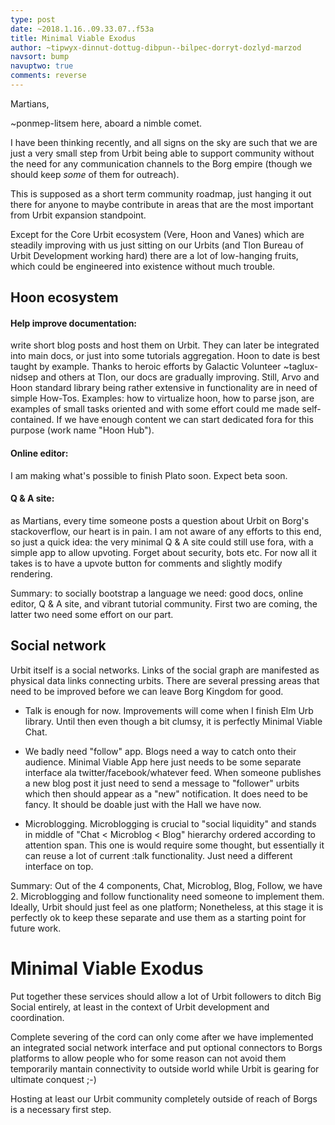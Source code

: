 ```yaml
---
type: post
date: ~2018.1.16..09.33.07..f53a
title: Minimal Viable Exodus
author: ~tipwyx-dinnut-dottug-dibpun--bilpec-dorryt-dozlyd-marzod
navsort: bump
navuptwo: true
comments: reverse
---
```


Martians,

~ponmep-litsem here,  aboard a nimble comet.

I have been thinking recently, and all signs on the sky are such that we are just a very small step from Urbit being able to support community without the need for any communication channels to the Borg empire (though we should keep _some_ of them for outreach).

This is supposed as a short term community roadmap, just hanging it out there for anyone to maybe contribute in areas that are the most important from Urbit expansion standpoint.

Except for the Core Urbit ecosystem (Vere, Hoon and Vanes) which are steadily improving with us just sitting on our Urbits (and Tlon Bureau of Urbit Development working hard) there are a lot of low-hanging fruits, which could be engineered into existence without much trouble. 

## Hoon ecosystem

#### Help improve documentation: 

write short blog posts and host them on Urbit.
They can later be integrated into main docs, or just into some tutorials aggregation. 
Hoon to date is best taught by example. Thanks to heroic efforts by Galactic Volunteer ~taglux-nidsep and others at Tlon, our docs are gradually improving. Still, Arvo and Hoon standard library being rather extensive in functionality are in need of simple How-Tos. Examples: how to virtualize hoon, how to parse json,  are examples of small tasks oriented and with some effort could me made self-contained. If we have enough content we can start dedicated fora for this purpose (work name "Hoon Hub").

#### Online editor: 

I am making what's possible to finish Plato soon. Expect beta soon.

#### Q & A site: 

as Martians, every time someone posts a question about Urbit on Borg's stackoverflow, our heart is in pain. I am not aware of any efforts to this end, so just a quick idea: the very minimal Q & A site could still use fora, with a simple app to allow upvoting. Forget about security, bots etc. For now all it takes is to have a upvote button for comments and slightly modify rendering. 

Summary: to socially bootstrap a language we need: good docs, online editor, Q & A site, and vibrant tutorial community. First two are coming, the latter two need some effort on our part. 

## Social network

Urbit itself is a social networks. Links of the social graph are manifested as physical data links connecting 
urbits. There are several pressing areas that need to be improved before we can leave Borg Kingdom for good. 

- Talk is enough for now. Improvements will come when I finish Elm Urb library. Until then even though a bit clumsy, it is perfectly Minimal Viable Chat. 

- We badly need "follow" app. Blogs need a way to catch onto their audience. Minimal Viable App here just needs to be some separate interface ala twitter/facebook/whatever feed.  When someone publishes a new blog post it just need to send a message to "follower" urbits which then should appear as a "new" notification. It does need to be fancy. It should be doable just with the Hall we have now. 

- Microblogging. Microblogging is crucial to "social liquidity" and stands in middle of "Chat < Microblog < Blog" hierarchy ordered according to attention span. This one is would require some thought, but essentially it can reuse a lot of current :talk functionality. Just need a different interface on top.

Summary: Out of the 4 components, 
Chat, Microblog, Blog, Follow, we have 2. Microblogging and follow functionality need someone to implement them. Ideally, Urbit should just feel as one platform; Nonetheless, at this stage it is perfectly ok to keep 
these separate and use them as a starting point for future work. 
 

# Minimal Viable Exodus

Put together these services should allow a lot of Urbit followers 
to ditch Big Social entirely, at least in the context of Urbit development and coordination. 

Complete severing of the cord can only come after we have implemented 
an integrated social network interface and put optional connectors to Borgs platforms to allow 
people who for some reason can not avoid them temporarily mantain connectivity to outside world while Urbit is gearing for ultimate conquest ;-)

Hosting at least our Urbit community completely outside of reach of Borgs is a necessary first step. 
